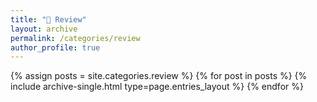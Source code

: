 ```yaml
---
title: "📝 Review"
layout: archive
permalink: /categories/review
author_profile: true
---
```



{% assign posts = site.categories.review %}
{% for post in posts %} {% include archive-single.html type=page.entries_layout %} {% endfor %}

